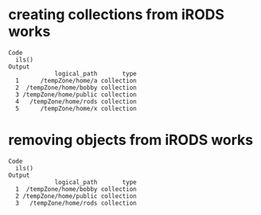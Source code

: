 # creating collections from iRODS works

    Code
      ils()
    Output
                 logical_path       type
      1      /tempZone/home/a collection
      2  /tempZone/home/bobby collection
      3 /tempZone/home/public collection
      4   /tempZone/home/rods collection
      5      /tempZone/home/x collection

# removing objects from iRODS works

    Code
      ils()
    Output
                 logical_path       type
      1  /tempZone/home/bobby collection
      2 /tempZone/home/public collection
      3   /tempZone/home/rods collection

